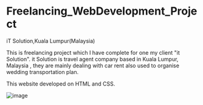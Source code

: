 # Freelancing_WebDevelopment_Project

iT Solution,Kuala Lumpur(Malaysia)

This is freelancing project which I have complete for one my client "it Solution". it Solution is travel agent company based in Kuala Lumpur, Malaysia , they are mainly dealing with car rent also used to organise wedding transportation plan.

This website developed on HTML and CSS.

![image](https://user-images.githubusercontent.com/61689146/78499063-036a3500-7781-11ea-82df-b4685a010836.png)
